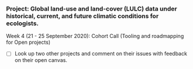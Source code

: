 ### Project: Global land-use and land-cover (LULC) data under historical, current, and future climatic conditions for ecologists.


  Week 4 (21 - 25 September 2020): Cohort Call (Tooling and roadmapping for Open projects)
- [ ] Look up two other projects and comment on their issues with feedback on their open canvas.